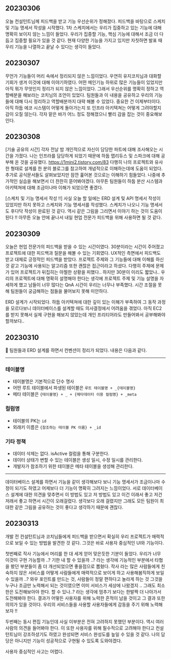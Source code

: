 ## 20230306
오늘 컨설턴트님께 피드백을 받고 기능 우선순위가 정해졌다. 피드백을 바탕으로 스케치 및 기능 명세서 작성을 시작했다. 1차 스케치에서는 우리가 집중하고 있는 기능에 대해 명확히 보이지 않는 느낌이 들었다. 우리가 집중할  기능, 핵심 기능에 대해서 조금 더 다듬고 집중할 필요가 있을 것 같다. 현재 다양한 기능을 가지고 있지만 자칫하면 발표 때 우리 기능을 나열하고 끝날 수 있다는 생각이 들었다.

## 20230307
무언가 기능들이 머리 속에서 정리되지 않은 느낌이었다. 우연히 유지코치님과 대화할 기회가 생겨 이것에 대해 이야기하였다. 어떤 메인기능 하위로 많은 기능들이 있었지만 아직 뭐가 무엇인지 정리가 되지 않은 느낌이었다. 그래서 우선순위를 명확히 정하고 역할배분을 해보라는 코치님의 조언이 있었다. 팀원들과 이 내용을 공유하고 우리의 기능들에 대해 다시 정리하고 역할배분까지 대략 해볼 수 있었다. 중요한 건 이제부터이다. 아직 하둡 에코 시스템이 어떻게 돌아가는지 또 인프라 아키텍쳐는 어떻게 그려야할지 감이 오질 않는다. 각자 맡은 바가 어느 정도 정해졌으니 빨리 감을 잡는 것이 중요해보인다.

## 20230308
[기술 공유의 시간]
각자 전날 밤 개인적으로 자신이 담당한 파트에 대해 조사해오는 시간을 가졌다. 나는 인프라를 담당하게 되었기 때문에 하둡 맵리듀스 및 스파크에 대해 공부해 온 것을 공유했다. https://1mini2.tistory.com/83 다행히 나의 프로젝트와 유사한 형태로 설계를 한 분의 블로그를 참고하여 개념적으로 이해하는데에 도움이 되었다. 추가로 공식문서들도 살펴보았지만 잠깐 훑어본 것으로는 이해하기 힘들었다. 나중에 추가적인 실습을 해보면서 더 찬찬히 뜯어봐야겠다. 아무튼 팀원들이 하둡 분산 시스템과 아키텍쳐에 대해 조금이나마 이해가 되었으면 좋겠다.

[스케치 및 기능 명세서 작성 !!]
사실 오늘 할 일에는 ERD 설계 및 API 명세서 작성이 있었지만 하지 못하고 스케치와 기능 명세서를 작성했다. 스케치가 나오니 기능 명세서도 후다닥 작성이 완료된 것 같다. 역시 같은 그림을 그리면서 이야기 하는 것이 도움이 된다 !! 아무튼 오늘 안에 끝나서 내일 현업 전문가 피드백을 위해 사용하면 될 것 같다.

## 20230309
오늘은 현업 전문가의 피드백을 받을 수 있는 시간이였다. 30분이라는 시간이 주어졌고 프로젝트에 대한 피드백과 질문을 해볼 수 있는 기회였다. UX적인 측면에서 피드백도 받고 대체로 긍정적인 피드백을 받았다. 프로젝트 주제와 그 기능들에 대해 이해를 하신 것 같고 기능에 사용되는 알고리즘 또한 괜찮은 접근이라고 하셨다. 다행히 주제에 문제가 있어 프로젝트가 뒤집히는 아찔한 상황을 피했다.. 하지만 30분이 이리도 짧았나.. 우리의 프로젝트에 대해 명확히 설명해야 한다는 생각에 프로젝트 주제 및 기능 설명을 자세하게 했고 남들이 너무 많다는 QnA 시간이 우리는 너무나 부족했다. 시간 조절을 못해 팀원들이 궁금해하는 점들을 물어보지 못해 미안하다.

ERD 설계가 시작되었다. 하둡 아키텍쳐에 대한 깊이 있는 이해가 부족하여 그 동작 과정을 모르다보니 데이터베이스를 설계할 때도 의사결정에서 어려움을 겪었다. 아직 EC2를 받지 못해서 실제 구현을 해보지 않았는데 개인 프리티어라도 만들어봐서 공부해봐야 할까보다..

## 20230310
🚨 팀원들과 ERD 설계를 하면서 컨벤션이 정리가 되었다. 내용은 다음과 같다.

---

### 테이블명

- 테이블명은 기본적으로 단수 명사
- 어떤 루트 테이블에서 파생된 테이블은 `루트 테이블명 + _{테이블명}`
- 메타 테이블은 `{테이블명} + _ + {메타데이터 이용 컬럼명} + _meta`

### 컬럼명

- 테이블의 PK는 `id`
- 외래키 이름은 `{참조하는 테이블 PK 이름} + _id`

### 기타 정책

- 데이터 삭제는 없다. isActive 컬럼을 통해 구분한다.
- 데이터 상태가 변할 수 있는 테이블은 생성 일시, 수정 일시를 관리한다.
- 개발자가 참조하기 위한 테이블은 메타 테이블을 생성해 관리한다.

---

데이터베이스 설계를 하면서 기능을 같이 생각해보다 보니 기능 명세서가 조금이나마 수정이 되기도 하였고 어제보다 더 기능이 명확히 그려지는 느낌이었다. 서로 데이터베이스 설계에 대한 의견을 맞추면서 이 방법도 있고 저 방법도 있고 이건 이래서 좋고 저건 저래서 좋고 하면서 시간이 오래걸렸다. 생각보다 오래 걸렸지만 그래도 모든 팀원이 최대한 같은 그림을 공유하는 것이 좋다고 생각하기 때문에 괜찮다. 

## 20230313
개발 전 컨설턴트님과 코치님들에게 피드백을 받으면서 확실히 우리 프로젝트가 매력적으로 보일 수 있는 방법을 발견한 것 같다. 그것은 바로 사용자 중심적인 UI와 기능이다. 

첫번째로 작사 기능에서 머리를 한 대 세게 얻어 맞은듯한 기분이 들었다. 우리가 너무 이것이 구현 가능할까 ..? 기한 내 할 수 있을까 ..? 라는 생각에 기능적인 부분에서 타협을 봤던 부분들이 좀 더 개선되었으면 좋을점으로 뽑혔다. 작사 라는 많은 사람들에게 친숙하지 않은 서비스를 어떻게 사람들에게 매력적으로 보이게 하고 사용해봄직하게 보일 수 있을까 ..? 와우 포인트를 만드는 것, 사람들이 정말 편하다고 놀라게 하는 것 그것을 누구나 조금만 노력해서 되는 것이였으면 이미 서비스가 세상에 나왔겠지 .. 그래도  최소한은 도전해보아야 한다. 할 수 있나..? 라는 생각에 멈추기 보다는 한발짝 더 나아가서 도전해봐야 한다. 결과가 어떻든 사용자를 위해 노력한 흔적이 남을 것이고 그 결과 또한 의의가 있을 것이다. 우리의 서비스들을 사용할 사용자들에게 감동을 주기 위해 노력해보자 !!

두번째는 동시 편집 기능인데 사실 이부분은 전혀 고려하지 못했던 부분이다. 역시 여러 사람의 의견을 들어봐야 한다. 이 또한 사용자를 위해 필수적으로 고려해야 한다고 컨설턴트님이 강조하셨기도 하였고 완성되면 서비스 완성도를 높일 수 있을 것 같다. 나의 담당은 아니지만 기능이 성공적으로 구현될 수 있도록 도와야겠다.

사용자 중심적인 사고는 어렵다.

